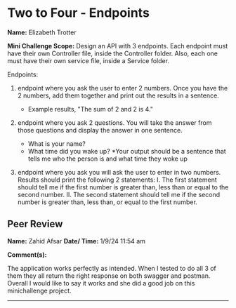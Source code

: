 # Two to Four - Endpoints


**Name:** Elizabeth Trotter

**Mini Challenge Scope:** Design an API with 3 endpoints. Each endpoint must have their own Controller file, inside the Controller folder.
Also, each one must have their own service file, inside a Service folder.

Endpoints:
1. endpoint where you ask the user to enter 2 numbers.  Once you have the 2 numbers, add them together and print out the results in a sentence.
     - Example results, "The sum of 2 and 2 is 4."

2. endpoint where you ask 2 questions. You will take the answer from those questions and display the answer in one sentence.
     - What is your name? 
     - What time did you wake up?
     *Your output should be a sentence that tells me who the person is and what time they woke up

3. endpoint where you ask you will ask the user to enter in two numbers. Results should print the following 2 statements:
     I. The first statement should tell me if the first number is greater than, less than or equal to the second number.
     II. The second statement should tell me if the second number is greater than, less than, or equal to the first number.


## Peer Review
**Name:** Zahid Afsar **Date/ Time:** 1/9/24 11:54 am

**Comment(s):**

The application works perfectly as intended. When I tested to do all 3 of them they all return the right response on both swagger and postman. Overall I would like to say it works and she did a good job on this minichallenge project.

---